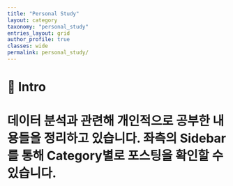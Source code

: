 ```yaml
---
title: "Personal Study"
layout: category
taxonomy: "personal_study"
entries_layout: grid
author_profile: true
classes: wide
permalink: personal_study/
---
```


# 📌 Intro
# 데이터 분석과 관련해 개인적으로 공부한 내용들을 정리하고 있습니다. 좌측의 Sidebar를 통해 Category별로 포스팅을 확인할 수 있습니다.